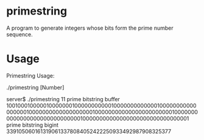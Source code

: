 # primestring

A program to generate integers whose bits form the prime number sequence.

# Usage
Primestring Usage:

./primestring [Number]

server$ ./primestring 11
prime bitstring buffer 1001000100000100000001000000000001000000000000010000000000000000010000000000000000000100000000000000000000000100000000000000000000000000000100000000000000000000000000000001
prime bitstring bigint 3391050601613190613378084052422250933492987908325377

